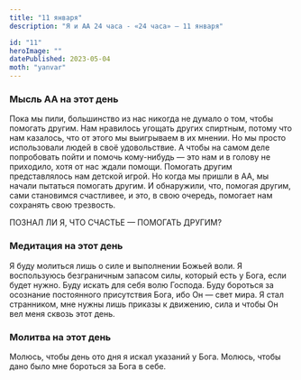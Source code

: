 ```yaml
---
title: "11 января"
description: "Я и АА 24 часа - «24 часа» — 11 января"

id: "11"
heroImage: ""
datePublished: 2023-05-04
moth: "yanvar"
---
```


### Мысль АА на этот день

Пока мы пили, большинство из нас никогда не думало о том, чтобы помогать
другим. Нам нравилось угощать других спиртным, потому что нам казалось, что от
этого мы выигрываем в их мнении. Но мы просто использовали людей в своё
удовольствие. А чтобы на самом деле попробовать пойти и помочь кому-нибудь —
это нам и в голову не приходило, хотя от нас ждали помощи. Помогать другим
представлялось нам детской игрой. Но когда мы пришли в АА, мы начали пытаться
помогать другим. И обнаружили, что, помогая другим, сами становимся
счастливее, и это, в свою очередь, помогает нам сохранять свою трезвость.

ПОЗНАЛ ЛИ Я, ЧТО СЧАСТЬЕ — ПОМОГАТЬ ДРУГИМ?

### Медитация на этот день

Я буду молиться лишь о силе и выполнении Божьей воли. Я воспользуюсь
безграничным запасом силы, который есть у Бога, если будет нужно. Буду искать
для себя волю Господа. Буду бороться за осознание постоянного присутствия
Бога, ибо Он — свет мира. Я стал странником, мне нужны лишь приказы к
движению, сила и чтобы Он вел меня сквозь этот день.

### Молитва на этот день

Молюсь, чтобы день ото дня я искал указаний у Бога. Молюсь, чтобы дано было
мне бороться за Бога в себе.
